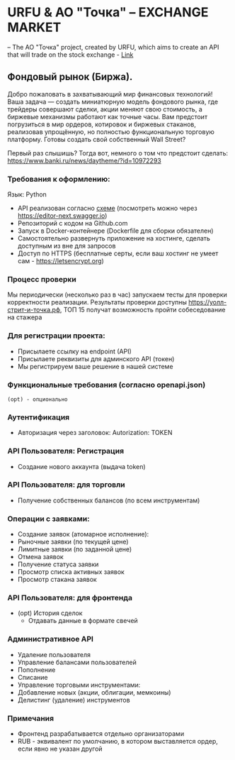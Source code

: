 # URFU & АО "Точка" – EXCHANGE MARKET
– The АО "Точка" project, created by URFU, which aims to create an API that will trade on the stock exchange - [Link](https://itteam-yonote.tochka.com/share/a65d9f73-a800-48b7-b0a5-b02373074439)


## Фондовый рынок (Биржа).

Добро пожаловать в захватывающий мир финансовых технологий! Ваша задача — создать миниатюрную модель фондового рынка, где трейдеры совершают сделки, акции меняют свою стоимость, а биржевые механизмы работают как точные часы. Вам предстоит погрузиться в мир ордеров, котировок и биржевых стаканов, реализовав упрощённую, но полностью функциональную торговую платформу. Готовы создать свой собственный Wall Street?

Первый раз слышишь? Тогда вот, немного о том что предстоит сделать: https://www.banki.ru/news/daytheme/?id=10972293

### Требования к оформлению:
Язык: Python
- API реализован согласно [схеме](https://github.com/STEPANONEDEATH/URFU_TOCHKA_EXCHANGE_MARKET/blob/main/openapi.json) (посмотреть можно через https://editor-next.swagger.io)
- Репозиторий с кодом на Github.com
- Запуск в Docker-контейнере (Dockerfile для сборки обязателен)
- Самостоятельно развернуть приложение на хостинге, сделать доступным из вне для запросов
- Доступ по HTTPS (бесплатные серты, если ваш хостинг не умеет сам - https://letsencrypt.org)

### Процесс проверки 
Мы периодически (несколько раз в час) запускаем тесты для проверки корректности реализации.
Результаты проверки доступны https://уолл-стрит-и-точка.рф, ТОП 15 получат возможность пройти собеседование на стажера

### Для регистрации проекта:
- Присылаете ссылку на endpoint (API)
- Присылаете реквизиты для админского API (токен)
- Мы регистрируем ваше решение в нашей системе


### Функциональные требования (согласно openapi.json)
`(opt) - опционально`

### Аутентификация
- Авторизация через заголовок: Autorization: TOKEN <token>

### API Пользователя: Регистрация
- Создание нового аккаунта (выдача token)

### API Пользователя: для торговли
- Получение собственных балансов (по всем инструментам)

### Операции с заявками:
- Создание заявок (атомарное исполнение):
- Рыночные заявки (по текущей цене)
- Лимитные заявки (по заданной цене)
- Отмена заявок
- Получение статуса заявки
- Просмотр списка активных заявок
- Просмотр стакана заявок

### API Пользователя: для фронтенда
- (opt) История сделок
  - Отдавать данные в формате свечей

### Административное API
- Удаление пользователя
- Управление балансами пользователей
- Пополнение
- Списание
- Управление торговыми инструментами:
- Добавление новых (акции, облигации, мемкоины)
- Делистинг (удаление) инструментов

### Примечания
- Фронтенд разрабатывается отдельно организаторами
- RUB - эквивалент по умолчанию, в котором выставляется ордер, если явно не указан другой

